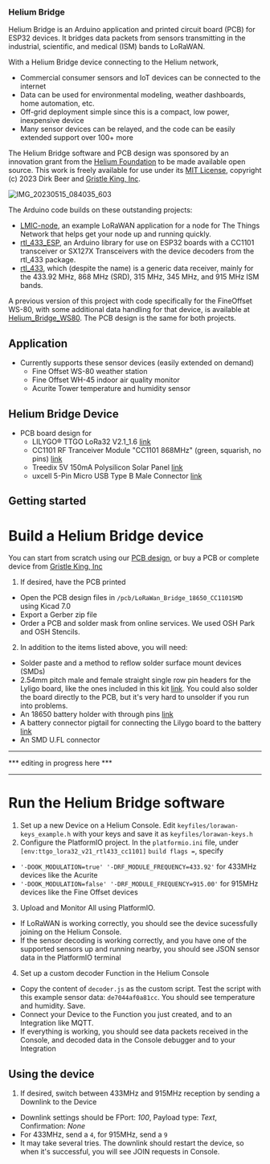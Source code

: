 ### Helium Bridge

Helium Bridge is an Arduino application and printed circuit board (PCB) for ESP32 devices. It bridges data packets from sensors transmitting in the industrial, scientific, and medical (ISM) bands to LoRaWAN. 

With a Helium Bridge device connecting to the Helium network,

* Commercial consumer sensors and IoT devices can be connected to the internet
* Data can be used for environmental modeling, weather dashboards, home automation, etc.
* Off-grid deployment simple since this is a compact, low power, inexpensive device 
* Many sensor devices can be relayed, and the code can be easily extended support over 100+ more
  
The Helium Bridge software and PCB design was sponsored by an innovation grant from the [Helium Foundation](https://www.helium.foundation/) to be made available open source. This work is freely available for use under its [MIT License](https://github.com/dirkbeer/Helium-Bridge/blob/main/LICENSE), copyright (c) 2023 Dirk Beer and [Gristle King, Inc](https://gristleking.com/). 

![IMG_20230515_084035_603](https://github.com/dirkbeer/Helium-Bridge/assets/6425332/2ad90174-ed8f-40df-bdea-7423f9684e22)

The Arduino code builds on these outstanding projects:

* [LMIC-node](https://github.com/lnlp/LMIC-node), an example LoRaWAN application for a node for The Things Network that helps get your node up and running quickly.
* [rtl_433_ESP](https://github.com/NorthernMan54/rtl_433_ESP), an Arduino library for use on ESP32 boards with a CC1101 transceiver or SX127X Transceivers with the device decoders from the rtl_433 package.
* [rtl_433](https://github.com/merbanan/rtl_433), which (despite the name) is a generic data receiver, mainly for the 433.92 MHz, 868 MHz (SRD), 315 MHz, 345 MHz, and 915 MHz ISM bands.

A previous version of this project with code specifically for the FineOffset WS-80, with some additional data handling for that device, is available at [Helium_Bridge_WS80](https://github.com/dirkbeer/Helium_Bridge_WS80). The PCB design is the same for both projects.

## Application
* Currently supports these sensor devices (easily extended on demand)
  * Fine Offset WS-80 weather station
  * Fine Offset WH-45 indoor air quality monitor
  * Acurite Tower temperature and humidity sensor
        
## Helium Bridge Device
* PCB board design for
  * LILYGO® TTGO LoRa32 V2.1_1.6 [link](https://www.lilygo.cc/products/lora3)
  * CC1101 RF Tranceiver Module "CC1101 868MHz" (green, squarish, no pins) [link](https://www.ebay.com/itm/311955775989)
  * Treedix 5V 150mA Polysilicon Solar Panel [link](https://www.amazon.com/gp/product/B0831CMJB9)
  * uxcell 5-Pin Micro USB Type B Male Connector [link](https://www.amazon.com/gp/product/B014GMP4E4)

## Getting started
# Build a Helium Bridge device
You can start from scratch using our [PCB design](https://github.com/dirkbeer/Helium-Bridge/tree/main/pcb/LoRaWan_Bridge_18650_CC1101SMD), or buy a PCB or complete device from [Gristle King, Inc](https://gristleking.com/)
1. If desired, have the PCB printed
  * Open the PCB design files in `/pcb/LoRaWan_Bridge_18650_CC1101SMD` using Kicad 7.0
  * Export a Gerber zip file
  * Order a PCB and solder mask from online services. We used OSH Park and OSH Stencils.
2. In addition to the items listed above, you will need:
  * Solder paste and a method to reflow solder surface mount devices (SMDs)
  * 2.54mm pitch male and female straight single row pin headers for the Lyligo board, like the ones included in this kit [link](https://www.amazon.com/gp/product/B07CK3RCKS). You could also solder the board directly to the PCB, but it's very hard to unsolder if you run into problems.
  * An 18650 battery holder with through pins [link](https://www.digikey.com/short/39pht8dp)
  * A battery connector pigtail for connecting the Lilygo board to the battery [link]()
  * An SMD U.FL connector

********************************
*** editing in progress here ***
********************************

# Run the Helium Bridge software
1. Set up a new Device on a Helium Console. Edit `keyfiles/lorawan-keys_example.h` with your keys and save it as `keyfiles/lorawan-keys.h`
2. Configure the PlatformIO project. In the `platformio.ini` file, under `[env:ttgo_lora32_v21_rtl433_cc1101]` `build flags =`, specify
  * `'-DOOK_MODULATION=true' '-DRF_MODULE_FREQUENCY=433.92'` for 433MHz devices like the Acurite
  * `'-DOOK_MODULATION=false' '-DRF_MODULE_FREQUENCY=915.00'` for 915MHz devices like the Fine Offset devices
3. Upload and Monitor All using PlatformIO.
  * If LoRaWAN is working correctly, you should see the device sucessfully joining on the Helium Console.
  * If the sensor decoding is working correctly, and you have one of the supported sensors up and running nearby, you should see JSON sensor data in the PlatformIO terminal
4. Set up a custom decoder Function in the Helium Console
  * Copy the content of `decoder.js` as the custom script. Test the script with this example sensor data: `de7044af0a81cc`. You should see temperature and humidity. Save.
  * Connect your Device to the Function you just created, and to an Integration like MQTT.
  * If everything is working, you should see data packets received in the Console, and decoded data in the Console debugger and to your Integration

## Using the device
1. If desired, switch between 433MHz and 915MHz reception by sending a Downlink to the Device
  * Downlink settings should be FPort: _100_, Payload type: _Text_, Confirmation: _None_
  * For 433MHz, send a `4`, for 915MHz, send a `9`
  * It may take several tries. The downlink should restart the device, so when it's successful, you will see JOIN requests in Console.
